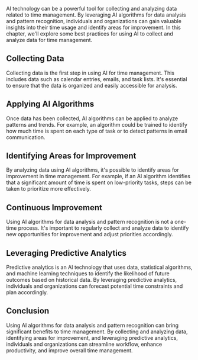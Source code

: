 
AI technology can be a powerful tool for collecting and analyzing data related to time management. By leveraging AI algorithms for data analysis and pattern recognition, individuals and organizations can gain valuable insights into their time usage and identify areas for improvement. In this chapter, we'll explore some best practices for using AI to collect and analyze data for time management.

Collecting Data
---------------

Collecting data is the first step in using AI for time management. This includes data such as calendar entries, emails, and task lists. It's essential to ensure that the data is organized and easily accessible for analysis.

Applying AI Algorithms
----------------------

Once data has been collected, AI algorithms can be applied to analyze patterns and trends. For example, an algorithm could be trained to identify how much time is spent on each type of task or to detect patterns in email communication.

Identifying Areas for Improvement
---------------------------------

By analyzing data using AI algorithms, it's possible to identify areas for improvement in time management. For example, if an AI algorithm identifies that a significant amount of time is spent on low-priority tasks, steps can be taken to prioritize more effectively.

Continuous Improvement
----------------------

Using AI algorithms for data analysis and pattern recognition is not a one-time process. It's important to regularly collect and analyze data to identify new opportunities for improvement and adjust priorities accordingly.

Leveraging Predictive Analytics
-------------------------------

Predictive analytics is an AI technology that uses data, statistical algorithms, and machine learning techniques to identify the likelihood of future outcomes based on historical data. By leveraging predictive analytics, individuals and organizations can forecast potential time constraints and plan accordingly.

Conclusion
----------

Using AI algorithms for data analysis and pattern recognition can bring significant benefits to time management. By collecting and analyzing data, identifying areas for improvement, and leveraging predictive analytics, individuals and organizations can streamline workflow, enhance productivity, and improve overall time management.
